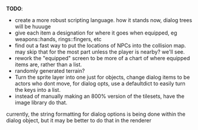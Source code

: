**TODO**: 
* create a more robust scripting language. how it stands now, dialog trees will be huuuge
* give each item a designation for where it goes when equipped, eg weapons::hands, rings::fingers, etc
* find out a fast way to put the locations of NPCs into the collision map. may skip that for the most 
part unless the player is nearby? we'll see.
* rework the "equipped" screen to be more of a chart of where equipped items are, rather than a list.
* randomly generated terrain?
* Turn the sprite layer into one just for objects, change dialog items to be actors who dont move, 
for dialog opts, use a defaultdict to easily turn the keys into a list.
* instead of manually making an 800% version of the tilesets, have the image library do that.

currently, the string formatting for dialog options is being done within the dialog object, but it may
be better to do that in the renderer